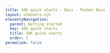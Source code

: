 ```yaml
---
title: Sdk quick starts - Docs - Pusher Docs
layout: channels.njk
eleventyNavigation:
  parent: Getting started
  key: Sdk quick starts
  title: SDK quick starts
  order: 1
permalink: false
---
```

